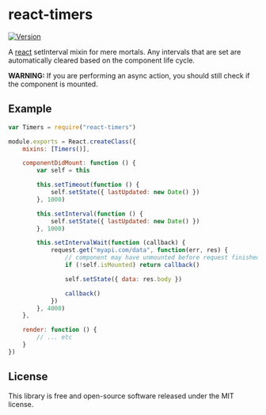 # react-timers

[![Version](http://img.shields.io/npm/v/react-timers.svg)](https://www.npmjs.org/package/react-timers)

A [react](https://github.com/facebook/react) setInterval mixin for mere mortals.
Any intervals that are set are automatically cleared based on the component life cycle.

**WARNING:** If you are performing an async action, you should still check if the component is mounted.


## Example

``` javascript
var Timers = require("react-timers")

module.exports = React.createClass({
	mixins: [Timers()],

	componentDidMount: function () {
		var self = this

		this.setTimeout(function () {
			self.setState({ lastUpdated: new Date() })
		}, 1000)

		this.setInterval(function () {
			self.setState({ lastUpdated: new Date() })
		}, 1000)

		this.setIntervalWait(function (callback) {
			request.get("myapi.com/data", function(err, res) {
				// component may have unmounted before request finished
				if (!self.isMounted) return callback()

				self.setState({ data: res.body })

				callback()
			})
		}, 4000)
	},

	render: function () {
		// ... etc
	}
})
```


## License

This library is free and open-source software released under the MIT license.
